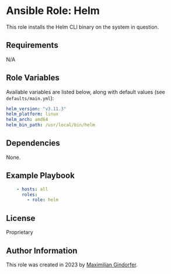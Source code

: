 # Ansible Role: Helm

This role installs the Helm CLI binary on the system in question.

## Requirements

N/A

## Role Variables

Available variables are listed below, along with default values (see `defaults/main.yml`):

```yaml
helm_version: "v3.11.3"
helm_platform: linux
helm_arch: amd64
helm_bin_path: /usr/local/bin/helm
```

## Dependencies

None.

## Example Playbook

```yaml
    - hosts: all
      roles:
        - role: helm
```

## License

Proprietary

## Author Information

This role was created in 2023 by [Maximilian Gindorfer](https://fmj.dev).
